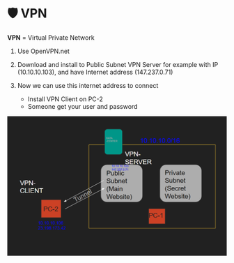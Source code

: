 # 🛡️ VPN
**VPN** = Virtual Private Network

1. Use OpenVPN.net

2. Download and install to Public Subnet VPN Server for example with IP (10.10.10.103), and have Internet address (147.237.0.71)

3. Now we can use this internet address to connect
   * Install VPN Client on PC-2
   * Someone get your user and password

<p> <img src="https://github.com/MatveyGuralskiy/Networking/blob/main/VPN/Screenshot.png?raw=true" </p>
